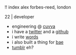 !! index
alex forbes-reed, london

22 | developer

* engineering @ [cuvva](https://cuvva.com/ "coova")
* i have a [twitter](https://twitter.com/0xdeafcafe "tweet") and a [github](https://github.com/0xdeafcafe "commit")
* i write [words](/blog "word")
* i also built a thing for [bae](https://baelor.io/ "baelor swift")
* [tumblr](http://i.imgur.com/EE3bA7I.gif "sick") eh?

